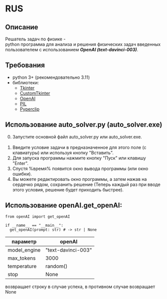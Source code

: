 # RUS
## Описание
Решатель задач по физике - 
<br> python программа для анализа и решения физических задач введенных пользователем с использованием ***OpenAI (text-davinci-003)***. <br/>

## Требования 
  - python 3+ (рекомендовательно 3.11)
  - библиотеки:
    - [Tkinter](https://docs.python.org/3/library/tkinter.html)
    - [CustomTkinter](https://pypi.org/project/customtkinter/0.3/)
    - [OpenAI](https://github.com/openai/openai-python)
    - [PIL](https://pypi.org/project/Pillow/)
    - [Pyperclip](https://pypi.org/project/pyperclip/)

## Использование auto_solver.py (auto_solver.exe)
  0) Запустите основной файл auto_solver.py или auto_solver.exe.
  <br> <br/>
  1) Введите условие задачи в предназначенное для этого поле (с клавиатуры) или используя кнопку "Вставить".
  2) Для запуска программы нажмите кнопку "Пуск" или клавишу "Enter".
  3) Спустя %время% появится окно вывода программы (или окно ошибки).
  4) Вы можете редактировать окно программы, а затем нажав на сердечко рядом, сохранить решение (Теперь каждый раз при вводе этого условия, решение будет приходить быстрее).
  


## Использование openAI.get_openAI:
```
from openAI import get_openAI

if __name__ == "__main__":
  get_openAI(prompt: str) # -> str | None 
```
| параметр      | openAI              |
| ------------- | ------------------- |
| model_engine  | "text-davinci-003"  |
| max_tokens    | 3000                |
| temperature   | random()            |
| stop          | None                |

возвращает строку в случае успеха, в противном случае возвращает None 
